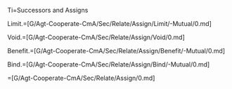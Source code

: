Ti=Successors and Assigns

Limit.=[G/Agt-Cooperate-CmA/Sec/Relate/Assign/Limit/-Mutual/0.md]

Void.=[G/Agt-Cooperate-CmA/Sec/Relate/Assign/Void/0.md]

Benefit.=[G/Agt-Cooperate-CmA/Sec/Relate/Assign/Benefit/-Mutual/0.md]

Bind.=[G/Agt-Cooperate-CmA/Sec/Relate/Assign/Bind/-Mutual/0.md]

=[G/Agt-Cooperate-CmA/Sec/Relate/Assign/0.md]